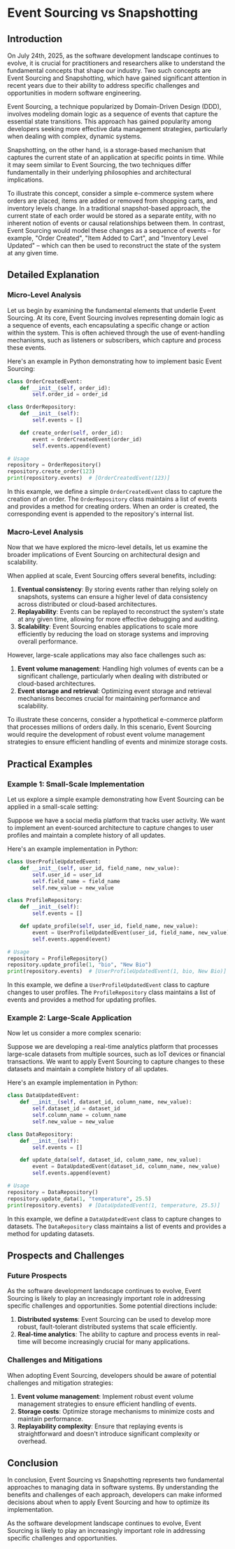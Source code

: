 # Event Sourcing vs Snapshotting
## Introduction
On July 24th, 2025, as the software development landscape continues to evolve, it is crucial for practitioners and researchers alike to understand the fundamental concepts that shape our industry. Two such concepts are Event Sourcing and Snapshotting, which have gained significant attention in recent years due to their ability to address specific challenges and opportunities in modern software engineering.

Event Sourcing, a technique popularized by Domain-Driven Design (DDD), involves modeling domain logic as a sequence of events that capture the essential state transitions. This approach has gained popularity among developers seeking more effective data management strategies, particularly when dealing with complex, dynamic systems.

Snapshotting, on the other hand, is a storage-based mechanism that captures the current state of an application at specific points in time. While it may seem similar to Event Sourcing, the two techniques differ fundamentally in their underlying philosophies and architectural implications.

To illustrate this concept, consider a simple e-commerce system where orders are placed, items are added or removed from shopping carts, and inventory levels change. In a traditional snapshot-based approach, the current state of each order would be stored as a separate entity, with no inherent notion of events or causal relationships between them. In contrast, Event Sourcing would model these changes as a sequence of events – for example, "Order Created", "Item Added to Cart", and "Inventory Level Updated" – which can then be used to reconstruct the state of the system at any given time.

## Detailed Explanation
### Micro-Level Analysis

Let us begin by examining the fundamental elements that underlie Event Sourcing. At its core, Event Sourcing involves representing domain logic as a sequence of events, each encapsulating a specific change or action within the system. This is often achieved through the use of event-handling mechanisms, such as listeners or subscribers, which capture and process these events.

Here's an example in Python demonstrating how to implement basic Event Sourcing:
```python
class OrderCreatedEvent:
    def __init__(self, order_id):
        self.order_id = order_id

class OrderRepository:
    def __init__(self):
        self.events = []

    def create_order(self, order_id):
        event = OrderCreatedEvent(order_id)
        self.events.append(event)

# Usage
repository = OrderRepository()
repository.create_order(123)
print(repository.events)  # [OrderCreatedEvent(123)]
```
In this example, we define a simple `OrderCreatedEvent` class to capture the creation of an order. The `OrderRepository` class maintains a list of events and provides a method for creating orders. When an order is created, the corresponding event is appended to the repository's internal list.

### Macro-Level Analysis

Now that we have explored the micro-level details, let us examine the broader implications of Event Sourcing on architectural design and scalability.

When applied at scale, Event Sourcing offers several benefits, including:

1. **Eventual consistency**: By storing events rather than relying solely on snapshots, systems can ensure a higher level of data consistency across distributed or cloud-based architectures.
2. **Replayability**: Events can be replayed to reconstruct the system's state at any given time, allowing for more effective debugging and auditing.
3. **Scalability**: Event Sourcing enables applications to scale more efficiently by reducing the load on storage systems and improving overall performance.

However, large-scale applications may also face challenges such as:

1. **Event volume management**: Handling high volumes of events can be a significant challenge, particularly when dealing with distributed or cloud-based architectures.
2. **Event storage and retrieval**: Optimizing event storage and retrieval mechanisms becomes crucial for maintaining performance and scalability.

To illustrate these concerns, consider a hypothetical e-commerce platform that processes millions of orders daily. In this scenario, Event Sourcing would require the development of robust event volume management strategies to ensure efficient handling of events and minimize storage costs.

## Practical Examples

### Example 1: Small-Scale Implementation
Let us explore a simple example demonstrating how Event Sourcing can be applied in a small-scale setting:

Suppose we have a social media platform that tracks user activity. We want to implement an event-sourced architecture to capture changes to user profiles and maintain a complete history of all updates.

Here's an example implementation in Python:
```python
class UserProfileUpdatedEvent:
    def __init__(self, user_id, field_name, new_value):
        self.user_id = user_id
        self.field_name = field_name
        self.new_value = new_value

class ProfileRepository:
    def __init__(self):
        self.events = []

    def update_profile(self, user_id, field_name, new_value):
        event = UserProfileUpdatedEvent(user_id, field_name, new_value)
        self.events.append(event)

# Usage
repository = ProfileRepository()
repository.update_profile(1, "bio", "New Bio")
print(repository.events)  # [UserProfileUpdatedEvent(1, bio, New Bio)]
```
In this example, we define a `UserProfileUpdatedEvent` class to capture changes to user profiles. The `ProfileRepository` class maintains a list of events and provides a method for updating profiles.

### Example 2: Large-Scale Application
Now let us consider a more complex scenario:

Suppose we are developing a real-time analytics platform that processes large-scale datasets from multiple sources, such as IoT devices or financial transactions. We want to apply Event Sourcing to capture changes to these datasets and maintain a complete history of all updates.

Here's an example implementation in Python:
```python
class DataUpdatedEvent:
    def __init__(self, dataset_id, column_name, new_value):
        self.dataset_id = dataset_id
        self.column_name = column_name
        self.new_value = new_value

class DataRepository:
    def __init__(self):
        self.events = []

    def update_data(self, dataset_id, column_name, new_value):
        event = DataUpdatedEvent(dataset_id, column_name, new_value)
        self.events.append(event)

# Usage
repository = DataRepository()
repository.update_data(1, "temperature", 25.5)
print(repository.events)  # [DataUpdatedEvent(1, temperature, 25.5)]
```
In this example, we define a `DataUpdatedEvent` class to capture changes to datasets. The `DataRepository` class maintains a list of events and provides a method for updating datasets.

## Prospects and Challenges

### Future Prospects
As the software development landscape continues to evolve, Event Sourcing is likely to play an increasingly important role in addressing specific challenges and opportunities. Some potential directions include:

1. **Distributed systems**: Event Sourcing can be used to develop more robust, fault-tolerant distributed systems that scale efficiently.
2. **Real-time analytics**: The ability to capture and process events in real-time will become increasingly crucial for many applications.

### Challenges and Mitigations
When adopting Event Sourcing, developers should be aware of potential challenges and mitigation strategies:

1. **Event volume management**: Implement robust event volume management strategies to ensure efficient handling of events.
2. **Storage costs**: Optimize storage mechanisms to minimize costs and maintain performance.
3. **Replayability complexity**: Ensure that replaying events is straightforward and doesn't introduce significant complexity or overhead.

## Conclusion
In conclusion, Event Sourcing vs Snapshotting represents two fundamental approaches to managing data in software systems. By understanding the benefits and challenges of each approach, developers can make informed decisions about when to apply Event Sourcing and how to optimize its implementation.

As the software development landscape continues to evolve, Event Sourcing is likely to play an increasingly important role in addressing specific challenges and opportunities.